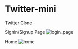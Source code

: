 # Twitter-mini
Twitter Clone


Signin/Signup Page
![login_page](https://github.com/Pankaj-Kumar110/Twitter-mini/assets/76649428/6d22d11b-d097-42a7-bc29-526c7d3a8974)


Home
![home](https://github.com/Pankaj-Kumar110/Twitter-mini/assets/76649428/fde3939d-30e5-4abf-9a5c-a721a4034bfd)




